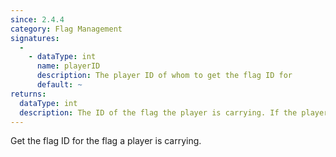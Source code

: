 ```yaml
---
since: 2.4.4
category: Flag Management
signatures:
  -
    - dataType: int
      name: playerID
      description: The player ID of whom to get the flag ID for
      default: ~
returns:
  dataType: int
  description: The ID of the flag the player is carrying. If the player does not exist or is not carrying a flag, it will return `-1`.
---
```


Get the flag ID for the flag a player is carrying.
